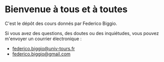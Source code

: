 # Bienvenue à tous et à toutes

C'est le dépôt des cours donnés par Federico Biggio.

Si vous avez des questions, des doutes ou des inquiétudes, vous pouvez m'envoyer un courrier électronique : 
* federico.biggio@univ-tours.fr  
* federico.biggio@gmail.com